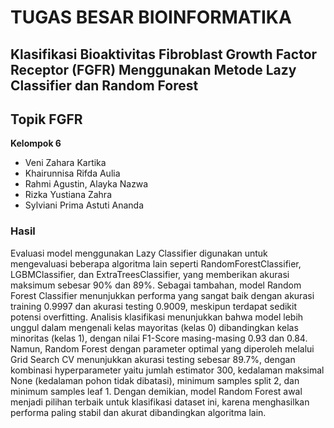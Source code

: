 # **TUGAS BESAR BIOINFORMATIKA**

## **Klasifikasi Bioaktivitas Fibroblast Growth Factor Receptor (FGFR) Menggunakan Metode Lazy Classifier dan Random Forest**

## **Topik FGFR**
**Kelompok 6**

- Veni Zahara Kartika
- Khairunnisa Rifda Aulia
- Rahmi Agustin, Alayka Nazwa
- Rizka Yustiana Zahra
- Sylviani Prima Astuti Ananda

### Hasil
Evaluasi model menggunakan Lazy Classifier digunakan untuk mengevaluasi beberapa algoritma lain seperti RandomForestClassifier, LGBMClassifier, dan ExtraTreesClassifier, yang memberikan akurasi maksimum sebesar 90% dan 89%. Sebagai tambahan, model Random Forest Classifier menunjukkan performa yang sangat baik dengan akurasi training 0.9997 dan akurasi testing 0.9009, meskipun terdapat sedikit potensi overfitting. Analisis klasifikasi menunjukkan bahwa model lebih unggul dalam mengenali kelas mayoritas (kelas 0) dibandingkan kelas minoritas (kelas 1), dengan nilai F1-Score masing-masing 0.93 dan 0.84. Namun, Random Forest dengan parameter optimal yang diperoleh melalui Grid Search CV menunjukkan akurasi testing sebesar 89.7%, dengan kombinasi hyperparameter yaitu jumlah estimator 300, kedalaman maksimal None (kedalaman pohon tidak dibatasi), minimum samples split 2, dan minimum samples leaf 1. Dengan demikian, model Random Forest awal menjadi pilihan terbaik untuk klasifikasi dataset ini, karena menghasilkan performa paling stabil dan akurat dibandingkan algoritma lain.
